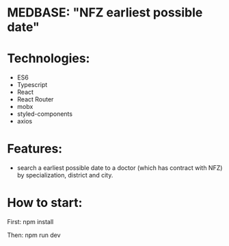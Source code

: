 # MEDBASE: "NFZ earliest possible date"

# Technologies: 
- ES6
- Typescript
- React
- React Router
- mobx
- styled-components
- axios



# Features:

- search a earliest possible date to a doctor (which has contract with NFZ) by specialization, district and city.

# How to start:
First:
npm install

Then:
npm run dev
